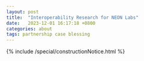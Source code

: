 ```yaml
---
layout: post
title:  "Interoperability Research for NEON Labs"
date:   2023-12-01 16:17:18 +0800
categories: about
tags: partnership case blessing
---
```


<div class="Space">{% include /special/constructionNotice.html %}</div>

